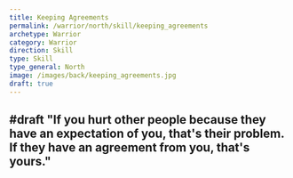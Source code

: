 ```yaml
---
title: Keeping Agreements
permalink: /warrior/north/skill/keeping_agreements
archetype: Warrior
category: Warrior
direction: Skill
type: Skill
type_general: North
image: /images/back/keeping_agreements.jpg
draft: true
---
```

#draft "If you hurt other people because they have an expectation of you, that's their problem. If they have an agreement from you, that's yours."
---
